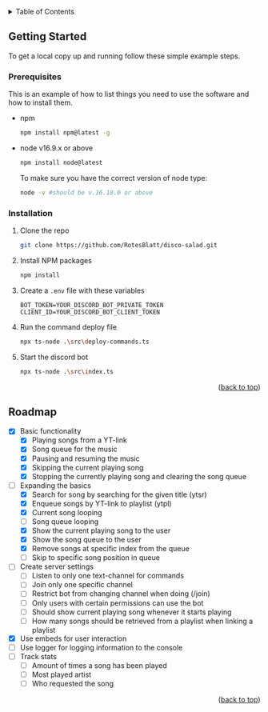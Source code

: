 <a name="readme-top"></a>

<!-- TABLE OF CONTENTS -->
<details>
  <summary>Table of Contents</summary>
  <ol>
    <li>
      <a href="#getting-started">Getting Started</a>
      <ul>
        <li><a href="#prerequisites">Prerequisites</a></li>
        <li><a href="#installation">Installation</a></li>
      </ul>
    </li>
    <li><a href="#roadmap">Roadmap</a></li>
  </ol>
</details>

<!-- GETTING STARTED -->
## Getting Started

To get a local copy up and running follow these simple example steps.

### Prerequisites

This is an example of how to list things you need to use the software and how to install them.
* npm
  ```sh
  npm install npm@latest -g
  ```
* node v16.9.x or above
    ```sh
    npm install node@latest
    ```
    To make sure you have the correct version of node type:
    ```sh
    node -v #should be v.16.18.0 or above
    ```

### Installation

1. Clone the repo
    ```sh
    git clone https://github.com/RotesBlatt/disco-salad.git
    ```
2. Install NPM packages
    ```sh
    npm install
    ```
3. Create a `.env` file with these variables
    ```env
    BOT_TOKEN=YOUR_DISCORD_BOT_PRIVATE_TOKEN
    CLIENT_ID=YOUR_DISCORD_BOT_CLIENT_TOKEN
    ```
4. Run the command deploy file
    ```sh
    npx ts-node .\src\deploy-commands.ts
    ```
5. Start the discord bot
    ```sh
    npx ts-node .\src\index.ts
    ```
<p align="right">(<a href="#readme-top">back to top</a>)</p>


<!-- Roadmap -->
## Roadmap
- [x] Basic functionality
    - [x] Playing songs from a YT-link
    - [x] Song queue for the music 
    - [x] Pausing and resuming the music
    - [x] Skipping the current playing song
    - [x] Stopping the currently playing song and clearing the song queue
- [ ] Expanding the basics
    - [x] Search for song by searching for the given title (ytsr)
    - [x] Enqueue songs by YT-link to playlist (ytpl)
    - [x] Current song looping
    - [ ] Song queue looping
    - [x] Show the current playing song to the user
    - [x] Show the song queue to the user
    - [x] Remove songs at specific index from the queue
    - [ ] Skip to specific song position in queue
- [ ] Create server settings
  - [ ] Listen to only one text-channel for commands
  - [ ] Join only one specific channel
  - [ ] Restrict bot from changing channel when doing (/join)
  - [ ] Only users with certain permissions can use the bot
  - [ ] Should show current playing song whenever it starts playing
  - [ ] How many songs should be retrieved from a playlist when linking a playlist
- [x] Use embeds for user interaction
- [ ] Use logger for logging information to the console
- [ ] Track stats
    - [ ] Amount of times a song has been played
    - [ ] Most played artist
    - [ ] Who requested the song
<p align="right">(<a href="#readme-top">back to top</a>)</p>